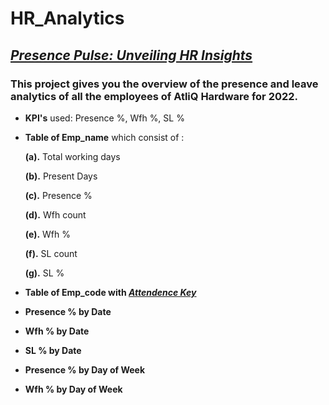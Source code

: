 # HR_Analytics

## _[Presence Pulse: Unveiling HR Insights](https://github.com/Pranav6818/HR_Analytics/blob/main/Hr%20Analytics.pdf)_

### This project gives you the overview of the presence and leave analytics of all the employees of AtliQ Hardware for 2022.

- **KPI's** used: Presence %, Wfh %, SL %

- **Table of Emp_name** which consist of :

    **(a).** Total working days    

    **(b).** Present Days

    **(c).** Presence %

    **(d).** Wfh count

    **(e).** Wfh %

    **(f).** SL count

    **(g).** SL %

- **Table of Emp_code with _[Attendence Key](https://github.com/Pranav6818/HR_Analytics/blob/main/Attendance%20Sheet%202022-2023_Masked.xlsx)_**

- **Presence % by Date**

- **Wfh % by Date**

- **SL % by Date**

- **Presence % by Day of Week**

- **Wfh % by Day of Week**
  
